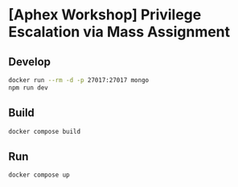 # [Aphex Workshop] Privilege Escalation via Mass Assignment

## Develop

```sh
docker run --rm -d -p 27017:27017 mongo
npm run dev
```

## Build

```sh
docker compose build
```

## Run

```sh
docker compose up
```
